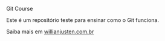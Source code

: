 Git Course

Este é um repositório teste para ensinar como o Git funciona.

Saiba mais em [willianjusten.com.br](http://willianjusten.com.br)